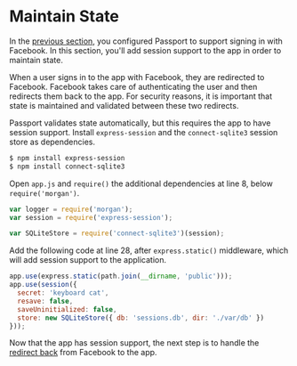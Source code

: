 # Maintain State

In the [previous section](../configure/), you configured Passport to support
signing in with Facebook.  In this section, you'll add session support to the
app in order to maintain state.

When a user signs in to the app with Facebook, they are redirected to Facebook.
Facebook takes care of authenticating the user and then redirects them back to
the app.  For security reasons, it is important that state is maintained and
validated between these two redirects.

Passport validates state automatically, but this requires the app to have
session support.  Install `express-session` and the `connect-sqlite3` session
store as dependencies.

```sh
$ npm install express-session
$ npm install connect-sqlite3
```

Open `app.js` and `require()` the additional dependencies at line 8, below
`require('morgan')`.

```js
var logger = require('morgan');
var session = require('express-session');

var SQLiteStore = require('connect-sqlite3')(session);
```

Add the following code at line 28, after `express.static()` middleware, which
will add session support to the application.

```js
app.use(express.static(path.join(__dirname, 'public')));
app.use(session({
  secret: 'keyboard cat',
  resave: false,
  saveUninitialized: false,
  store: new SQLiteStore({ db: 'sessions.db', dir: './var/db' })
}));
```

Now that the app has session support, the next step is to handle the [redirect
back](../redirect-back/) from Facebook to the app.
